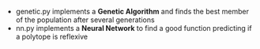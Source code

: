 - genetic.py implements a **Genetic Algorithm** and finds the best member of the population after several generations
- nn.py implements a __Neural Network__ to find a good function predicting if a polytope is reflexive
